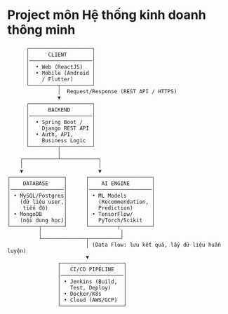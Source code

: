 # Project môn Hệ thống kinh doanh thông minh

          ┌────────────────────┐
          │      CLIENT        │
          │────────────────────│
          │  • Web (ReactJS)   │
          │  • Mobile (Android │
          │    / Flutter)      │
          └─────────┬──────────┘
                    │  Request/Response (REST API / HTTPS)
                    ▼
          ┌────────────────────┐
          │      BACKEND       │
          │────────────────────│
          │  • Spring Boot /   │
          │    Django REST API │
          │  • Auth, API,      │
          │    Business Logic  │
          └─────────┬──────────┘
                    │
        ┌───────────┴────────────┐
        │                        │
        ▼                        ▼
    ┌─────────────────┐      ┌────────────────────┐
    │    DATABASE     │      │    AI ENGINE       │
    │─────────────────│      │────────────────────│
    │ • MySQL/Postgres│      │ • ML Models        │
    │   (dữ liệu user,│      │   (Recommendation, │
    │    tiến độ)     │      │   Prediction)      │
    │ • MongoDB       │      │ • TensorFlow/      │
    │   (nội dung học)│      │   PyTorch/Scikit   │
    └─────────┬───────┘      └─────────┬──────────┘
              │                         │
              └──────────────┬──────────┘
                             │ (Data Flow: lưu kết quả, lấy dữ liệu huấn luyện)
                             ▼
                    ┌────────────────────┐
                    │   CI/CD PIPELINE   │
                    │────────────────────│
                    │ • Jenkins (Build,  │
                    │   Test, Deploy)    │
                    │ • Docker/K8s       │
                    │ • Cloud (AWS/GCP)  │
                    └────────────────────┘
    
